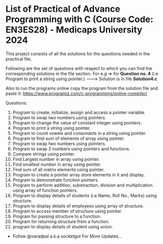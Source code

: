 # List of Practical of Advance Programming with C (Course Code: EN3ES28) - Medicaps University 2024

This project consists of all the solutions for the questions needed in the practical file.   

Following are the set of questions with respect to which you can find the corresponding solutions in the file section. For e.g => for **Question no. 4** (i.e Program to print a string using pointer.) ---> Solution is in file **Solution4.c** 

Also to run the programs online copy the program from the solution file and paste it: https://www.programiz.com/c-programming/online-compiler/

Questions: 

1. Program to create, initialize, assign and access a pointer variable. 
2. Program to swap two numbers using pointers. 
3. Program to change the value of constant integer using pointers. 
4. Program to print a string using pointer. 
5. Program to count vowels and consonants in a string using pointer. 
6. Program to find sum of elements of array using pointer. 
7. Program to swap two numbers using pointers.
8. Program to swap 2 numbers using pointers and functions.
9. Compare strings using pointer.
10. Find Largest number in array using pointer.
11. Find smallest number in array using pointer.
12. Find sum of all matrix elements using pointer.
13. Program to create a pointer array store elements in it and display.
14. Program to demonstrate function pointers.
15. Program to perform addition, substraction, division and multiplication using array of function pointers.
16. Program to display details of students (i.e Name, Roll No., Marks) using structure.
17. Program to display details of employees using array of structure.
18. Program to access member of structure using pointer.
19. Program for passing structure to a function.
20. Program for returning structure from a function.
21. program to display details of student using union.


- Follow @varadpal a.k.a socketgut For More Updates...   
